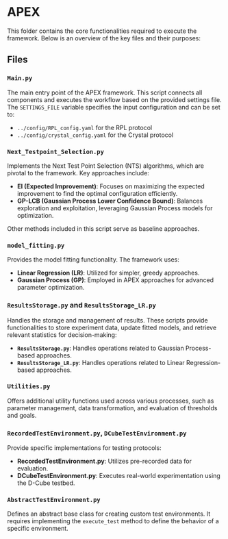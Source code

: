 # APEX
This folder contains the core functionalities required to execute the framework. Below is an overview of the key files and their purposes:

## Files

### `Main.py`
The main entry point of the APEX framework. This script connects all components and executes the workflow based on the provided settings file. The `SETTINGS_FILE` variable specifies the input configuration and can be set to:
- `../config/RPL_config.yaml` for the RPL protocol
- `../config/crystal_config.yaml` for the Crystal protocol

### `Next_Testpoint_Selection.py`
Implements the Next Test Point Selection (NTS) algorithms, which are pivotal to the framework. Key approaches include:
- **EI (Expected Improvement)**: Focuses on maximizing the expected improvement to find the optimal configuration efficiently.
- **GP-LCB (Gaussian Process Lower Confidence Bound)**: Balances exploration and exploitation, leveraging Gaussian Process models for optimization.

Other methods included in this script serve as baseline approaches.

### `model_fitting.py`
Provides the model fitting functionality. The framework uses:
- **Linear Regression (LR)**: Utilized for simpler, greedy approaches.
- **Gaussian Process (GP)**: Employed in APEX approaches for advanced parameter optimization.

### `ResultsStorage.py` and `ResultsStorage_LR.py`
Handles the storage and management of results. These scripts provide functionalities to store experiment data, update fitted models, and retrieve relevant statistics for decision-making:
- **`ResultsStorage.py`**: Handles operations related to Gaussian Process-based approaches.
- **`ResultsStorage_LR.py`**: Handles operations related to Linear Regression-based approaches.

### `Utilities.py`
Offers additional utility functions used across various processes, such as parameter management, data transformation, and evaluation of thresholds and goals.

### `RecordedTestEnvironment.py`, `DCubeTestEnvironment.py`
Provide specific implementations for testing protocols:
- **RecordedTestEnvironment.py**: Utilizes pre-recorded data for evaluation.
- **DCubeTestEnvironment.py**: Executes real-world experimentation using the D-Cube testbed.

### `AbstractTestEnvironment.py`
Defines an abstract base class for creating custom test environments. It requires implementing the `execute_test` method to define the behavior of a specific environment.

